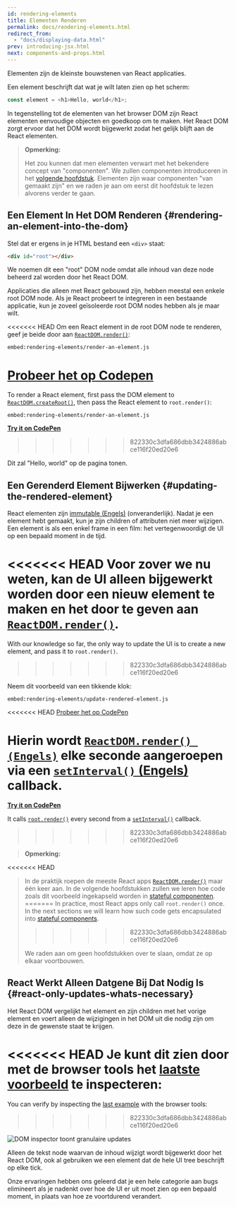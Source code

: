 ```yaml
---
id: rendering-elements
title: Elementen Renderen
permalink: docs/rendering-elements.html
redirect_from:
  - "docs/displaying-data.html"
prev: introducing-jsx.html
next: components-and-props.html
---
```


Elementen zijn de kleinste bouwstenen van React applicaties.

Een element beschrijft dat wat je wilt laten zien op het scherm:

```js
const element = <h1>Hello, world</h1>;
```

In tegenstelling tot de elementen van het browser DOM zijn React elementen eenvoudige objecten en goedkoop om te maken. Het React DOM zorgt ervoor dat het DOM wordt bijgewerkt zodat het gelijk blijft aan de React elementen.

>**Opmerking:**
>
>Het zou kunnen dat men elementen verwart met het bekendere concept van "componenten". We zullen componenten introduceren in het [volgende hoofdstuk](/docs/components-and-props.html). Elementen zijn waar componenten "van gemaakt zijn" en we raden je aan om eerst dit hoofdstuk te lezen alvorens verder te gaan.

## Een Element In Het DOM Renderen {#rendering-an-element-into-the-dom}

Stel dat er ergens in je HTML bestand een `<div>` staat:

```html
<div id="root"></div>
```

We noemen dit een "root" DOM node omdat alle inhoud van deze node beheerd zal worden door het React DOM.

Applicaties die alleen met React gebouwd zijn, hebben meestal een enkele root DOM node. Als je React probeert te integreren in een bestaande applicatie, kun je zoveel geïsoleerde root DOM nodes hebben als je maar wilt.

<<<<<<< HEAD
Om een React element in de root DOM node te renderen, geef je beide door aan [`ReactDOM.render()`](/docs/react-dom.html#render):

`embed:rendering-elements/render-an-element.js`

[Probeer het op Codepen](codepen://rendering-elements/render-an-element)
=======
To render a React element, first pass the DOM element to [`ReactDOM.createRoot()`](/docs/react-dom-client.html#createroot), then pass the React element to `root.render()`:

`embed:rendering-elements/render-an-element.js`

**[Try it on CodePen](https://codepen.io/gaearon/pen/ZpvBNJ?editors=1010)**
>>>>>>> 822330c3dfa686dbb3424886abce116f20ed20e6

Dit zal "Hello, world" op de pagina tonen.

## Een Gerenderd Element Bijwerken {#updating-the-rendered-element}

React elementen zijn [immutable (Engels)](https://en.wikipedia.org/wiki/Immutable_object) (onveranderlijk). Nadat je een element hebt gemaakt, kun je zijn children of attributen niet meer wijzigen. Een element is als een enkel frame in een film: het vertegenwoordigt de UI op een bepaald moment in de tijd.

<<<<<<< HEAD
Voor zover we nu weten, kan de UI alleen bijgewerkt worden door een nieuw element te maken en het door te geven aan [`ReactDOM.render()`](/docs/react-dom.html#render).
=======
With our knowledge so far, the only way to update the UI is to create a new element, and pass it to `root.render()`.
>>>>>>> 822330c3dfa686dbb3424886abce116f20ed20e6

Neem dit voorbeeld van een tikkende klok:

`embed:rendering-elements/update-rendered-element.js`

<<<<<<< HEAD
[Probeer het op CodePen](codepen://rendering-elements/update-rendered-element)

Hierin wordt [`ReactDOM.render() (Engels)`](/docs/react-dom.html#render) elke seconde aangeroepen via een [`setInterval()` (Engels)](https://developer.mozilla.org/en-US/docs/Web/API/WindowTimers/setInterval) callback.
=======
**[Try it on CodePen](https://codepen.io/gaearon/pen/gwoJZk?editors=1010)**

It calls [`root.render()`](/docs/react-dom.html#render) every second from a [`setInterval()`](https://developer.mozilla.org/en-US/docs/Web/API/WindowTimers/setInterval) callback.
>>>>>>> 822330c3dfa686dbb3424886abce116f20ed20e6

>**Opmerking:**
>
<<<<<<< HEAD
>In de praktijk roepen de meeste React apps [`ReactDOM.render()`](/docs/react-dom.html#render) maar één keer aan. In de volgende hoofdstukken zullen we leren hoe code zoals dit voorbeeld ingekapseld worden in [stateful componenten](/docs/state-and-lifecycle.html).
=======
>In practice, most React apps only call `root.render()` once. In the next sections we will learn how such code gets encapsulated into [stateful components](/docs/state-and-lifecycle.html).
>>>>>>> 822330c3dfa686dbb3424886abce116f20ed20e6
>
>We raden aan om geen hoofdstukken over te slaan, omdat ze op elkaar voortbouwen.

## React Werkt Alleen Datgene Bij Dat Nodig Is {#react-only-updates-whats-necessary}

Het React DOM vergelijkt het element en zijn children met het vorige element en voert alleen de wijzigingen in het DOM uit die nodig zijn om deze in de gewenste staat te krijgen.

<<<<<<< HEAD
Je kunt dit zien door met de browser tools het [laatste voorbeeld](codepen://rendering-elements/update-rendered-element)  te inspecteren:
=======
You can verify by inspecting the [last example](https://codepen.io/gaearon/pen/gwoJZk?editors=1010) with the browser tools:
>>>>>>> 822330c3dfa686dbb3424886abce116f20ed20e6

![DOM inspector toont granulaire updates](../images/docs/granular-dom-updates.gif)

Alleen de tekst node waarvan de inhoud wijzigt wordt bijgewerkt door het React DOM, ook al gebruiken we een element dat de hele UI tree beschrijft op elke tick.

Onze ervaringen hebben ons geleerd dat je een hele categorie aan bugs elimineert als je nadenkt over hoe de UI er uit moet zien op een bepaald moment, in plaats van hoe ze voortdurend verandert.
